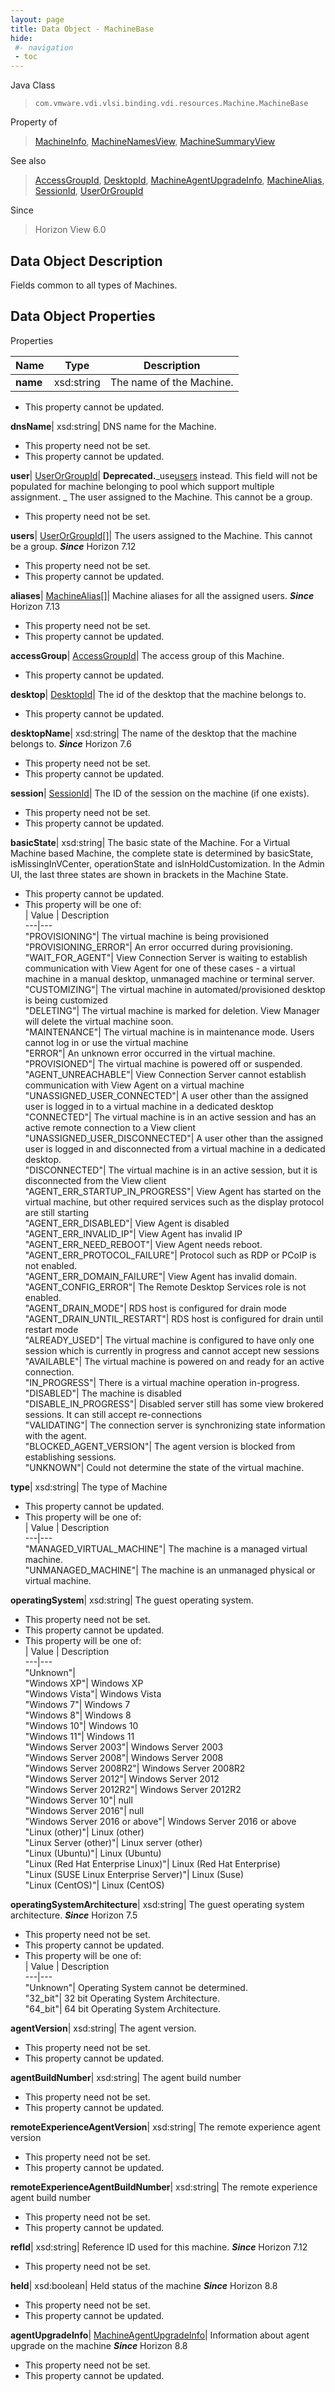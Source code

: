 ```yaml
---
layout: page
title: Data Object - MachineBase
hide:
 #- navigation
 - toc
---
```






Java Class  
> `com.vmware.vdi.vlsi.binding.vdi.resources.Machine.MachineBase`

Property of  
> [MachineInfo](vdi.resources.Machine.MachineInfo.md#field_detail), [MachineNamesView](vdi.resources.Machine.MachineNamesView.md#field_detail), [MachineSummaryView](vdi.resources.Machine.MachineSummaryView.md#field_detail)

See also  
> [AccessGroupId](vdi.entity.AccessGroupId.md), [DesktopId](vdi.entity.DesktopId.md), [MachineAgentUpgradeInfo](vdi.resources.Machine.MachineAgentUpgradeInfo.md), [MachineAlias](vdi.resources.Machine.MachineAlias.md), [SessionId](vdi.entity.SessionId.md), [UserOrGroupId](vdi.entity.UserOrGroupId.md)

Since  
> Horizon View 6.0


## Data Object Description 

Fields common to all types of Machines. 

## Data Object Properties

Properties

Name |  Type |  Description   
---|---|---  
**name**|  xsd:string|  The name of the Machine.   


 * This property cannot be updated.

  
**dnsName**|  xsd:string|  DNS name for the Machine.   


 * This property need not be set.
 * This property cannot be updated.

  
**user**| [UserOrGroupId](vdi.entity.UserOrGroupId.md)| **Deprecated.**_use[users](vdi.resources.Machine.MachineBase.md#users) instead. This field will not be populated for machine belonging to pool which support multiple assignment. _ The user assigned to the Machine. This cannot be a group.  
  


 * This property need not be set.

  
**users**| [UserOrGroupId[]](vdi.entity.UserOrGroupId.md)|  The users assigned to the Machine. This cannot be a group.  **_Since_** Horizon 7.12  


 * This property need not be set.
 * This property cannot be updated.

  
**aliases**| [MachineAlias[]](vdi.resources.Machine.MachineAlias.md)|  Machine aliases for all the assigned users.  **_Since_** Horizon 7.13  


 * This property need not be set.
 * This property cannot be updated.

  
**accessGroup**| [AccessGroupId](vdi.entity.AccessGroupId.md)|  The access group of this Machine.   


 * This property cannot be updated.

  
**desktop**| [DesktopId](vdi.entity.DesktopId.md)|  The id of the desktop that the machine belongs to.   


 * This property cannot be updated.

  
**desktopName**|  xsd:string|  The name of the desktop that the machine belongs to.  **_Since_** Horizon 7.6  


 * This property need not be set.
 * This property cannot be updated.

  
**session**| [SessionId](vdi.entity.SessionId.md)|  The ID of the session on the machine (if one exists).   


 * This property need not be set.
 * This property cannot be updated.

  
**basicState**|  xsd:string|  The basic state of the Machine. For a Virtual Machine based Machine, the complete state is determined by basicState, isMissingInVCenter, operationState and isInHoldCustomization. In the Admin UI, the last three states are shown in brackets in the Machine State.   


 * This property cannot be updated.
  * This property will be one of:  
|  Value |  Description   
---|---  
"PROVISIONING"| The virtual machine is being provisioned  
"PROVISIONING_ERROR"| An error occurred during provisioning.  
"WAIT_FOR_AGENT"| View Connection Server is waiting to establish communication with View Agent for one of these cases - a virtual machine in a manual desktop, unmanaged machine or terminal server.  
"CUSTOMIZING"| The virtual machine in automated/provisioned desktop is being customized  
"DELETING"| The virtual machine is marked for deletion. View Manager will delete the virtual machine soon.  
"MAINTENANCE"| The virtual machine is in maintenance mode. Users cannot log in or use the virtual machine  
"ERROR"| An unknown error occurred in the virtual machine.  
"PROVISIONED"| The virtual machine is powered off or suspended.  
"AGENT_UNREACHABLE"| View Connection Server cannot establish communication with View Agent on a virtual machine  
"UNASSIGNED_USER_CONNECTED"| A user other than the assigned user is logged in to a virtual machine in a dedicated desktop  
"CONNECTED"| The virtual machine is in an active session and has an active remote connection to a View client  
"UNASSIGNED_USER_DISCONNECTED"| A user other than the assigned user is logged in and disconnected from a virtual machine in a dedicated desktop.  
"DISCONNECTED"| The virtual machine is in an active session, but it is disconnected from the View client  
"AGENT_ERR_STARTUP_IN_PROGRESS"| View Agent has started on the virtual machine, but other required services such as the display protocol are still starting  
"AGENT_ERR_DISABLED"| View Agent is disabled  
"AGENT_ERR_INVALID_IP"| View Agent has invalid IP  
"AGENT_ERR_NEED_REBOOT"| View Agent needs reboot.  
"AGENT_ERR_PROTOCOL_FAILURE"| Protocol such as RDP or PCoIP is not enabled.  
"AGENT_ERR_DOMAIN_FAILURE"| View Agent has invalid domain.  
"AGENT_CONFIG_ERROR"| The Remote Desktop Services role is not enabled.  
"AGENT_DRAIN_MODE"| RDS host is configured for drain mode  
"AGENT_DRAIN_UNTIL_RESTART"| RDS host is configured for drain until restart mode  
"ALREADY_USED"| The virtual machine is configured to have only one session which is currently in progress and cannot accept new sessions  
"AVAILABLE"| The virtual machine is powered on and ready for an active connection.  
"IN_PROGRESS"| There is a virtual machine operation in-progress.  
"DISABLED"| The machine is disabled  
"DISABLE_IN_PROGRESS"| Disabled server still has some view brokered sessions. It can still accept re-connections  
"VALIDATING"| The connection server is synchronizing state information with the agent.  
"BLOCKED_AGENT_VERSION"| The agent version is blocked from establishing sessions.  
"UNKNOWN"| Could not determine the state of the virtual machine.  

  
**type**|  xsd:string|  The type of Machine   


 * This property cannot be updated.
  * This property will be one of:  
|  Value |  Description   
---|---  
"MANAGED_VIRTUAL_MACHINE"| The machine is a managed virtual machine.  
"UNMANAGED_MACHINE"| The machine is an unmanaged physical or virtual machine.  

  
**operatingSystem**|  xsd:string|  The guest operating system.   


 * This property need not be set.
 * This property cannot be updated.
  * This property will be one of:  
|  Value |  Description   
---|---  
"Unknown"|   
"Windows XP"| Windows XP  
"Windows Vista"| Windows Vista  
"Windows 7"| Windows 7  
"Windows 8"| Windows 8  
"Windows 10"| Windows 10  
"Windows 11"| Windows 11  
"Windows Server 2003"| Windows Server 2003  
"Windows Server 2008"| Windows Server 2008  
"Windows Server 2008R2"| Windows Server 2008R2  
"Windows Server 2012"| Windows Server 2012  
"Windows Server 2012R2"| Windows Server 2012R2  
"Windows Server 10"| null  
"Windows Server 2016"| null  
"Windows Server 2016 or above"| Windows Server 2016 or above  
"Linux (other)"| Linux (other)  
"Linux Server (other)"| Linux server (other)  
"Linux (Ubuntu)"| Linux (Ubuntu)  
"Linux (Red Hat Enterprise Linux)"| Linux (Red Hat Enterprise)  
"Linux (SUSE Linux Enterprise Server)"| Linux (Suse)  
"Linux (CentOS)"| Linux (CentOS)  

  
**operatingSystemArchitecture**|  xsd:string|  The guest operating system architecture.  **_Since_** Horizon 7.5  


 * This property need not be set.
 * This property cannot be updated.
  * This property will be one of:  
|  Value |  Description   
---|---  
"Unknown"| Operating System cannot be determined.  
"32_bit"| 32 bit Operating System Architecture.  
"64_bit"| 64 bit Operating System Architecture.  

  
**agentVersion**|  xsd:string|  The agent version.   


 * This property need not be set.
 * This property cannot be updated.

  
**agentBuildNumber**|  xsd:string|  The agent build number   


 * This property need not be set.
 * This property cannot be updated.

  
**remoteExperienceAgentVersion**|  xsd:string|  The remote experience agent version   


 * This property need not be set.
 * This property cannot be updated.

  
**remoteExperienceAgentBuildNumber**|  xsd:string|  The remote experience agent build number   


 * This property need not be set.
 * This property cannot be updated.

  
**refId**|  xsd:string|  Reference ID used for this machine.  **_Since_** Horizon 7.12  


 * This property need not be set.

  
**held**|  xsd:boolean|  Held status of the machine  **_Since_** Horizon 8.8  


 * This property need not be set.
 * This property cannot be updated.

  
**agentUpgradeInfo**| [MachineAgentUpgradeInfo](vdi.resources.Machine.MachineAgentUpgradeInfo.md)|  Information about agent upgrade on the machine  **_Since_** Horizon 8.8  


 * This property need not be set.
 * This property cannot be updated.

  
  
  
   
  
  
